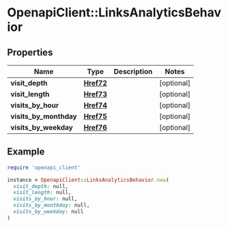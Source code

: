 # OpenapiClient::LinksAnalyticsBehavior

## Properties

| Name | Type | Description | Notes |
| ---- | ---- | ----------- | ----- |
| **visit_depth** | [**Href72**](Href72.md) |  | [optional] |
| **visit_length** | [**Href73**](Href73.md) |  | [optional] |
| **visits_by_hour** | [**Href74**](Href74.md) |  | [optional] |
| **visits_by_monthday** | [**Href75**](Href75.md) |  | [optional] |
| **visits_by_weekday** | [**Href76**](Href76.md) |  | [optional] |

## Example

```ruby
require 'openapi_client'

instance = OpenapiClient::LinksAnalyticsBehavior.new(
  visit_depth: null,
  visit_length: null,
  visits_by_hour: null,
  visits_by_monthday: null,
  visits_by_weekday: null
)
```

